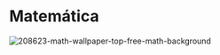 # Matemática
![208623-math-wallpaper-top-free-math-background](https://github.com/Dilectus-a-Deo/Matematica/assets/156959341/1cdbdb6d-7c52-4e99-913f-6b937f0efb33)

